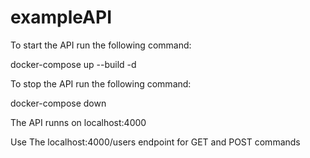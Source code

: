 # exampleAPI

To start the API run the following command:

docker-compose up --build -d

To stop the API run the following command:

docker-compose down

The API runns on localhost:4000

Use The localhost:4000/users endpoint for GET and POST commands
